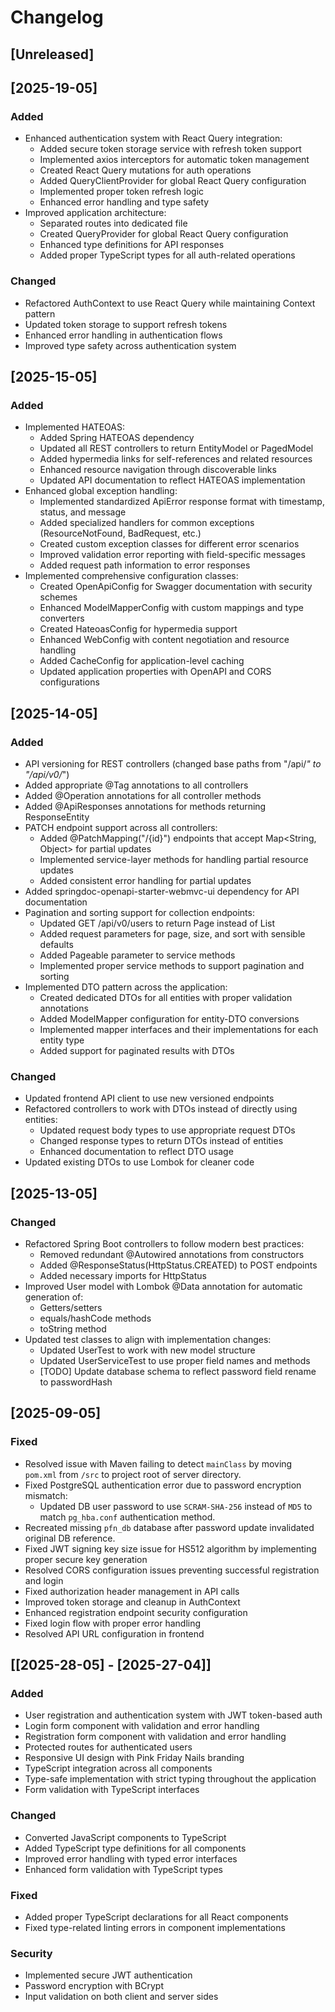 # Changelog

## [Unreleased]

## [2025-19-05]
### Added
- Enhanced authentication system with React Query integration:
  - Added secure token storage service with refresh token support
  - Implemented axios interceptors for automatic token management
  - Created React Query mutations for auth operations
  - Added QueryClientProvider for global React Query configuration
  - Implemented proper token refresh logic
  - Enhanced error handling and type safety
- Improved application architecture:
  - Separated routes into dedicated file
  - Created QueryProvider for global React Query configuration
  - Enhanced type definitions for API responses
  - Added proper TypeScript types for all auth-related operations

### Changed
- Refactored AuthContext to use React Query while maintaining Context pattern
- Updated token storage to support refresh tokens
- Enhanced error handling in authentication flows
- Improved type safety across authentication system

## [2025-15-05]
### Added
- Implemented HATEOAS:
  - Added Spring HATEOAS dependency
  - Updated all REST controllers to return EntityModel or PagedModel
  - Added hypermedia links for self-references and related resources
  - Enhanced resource navigation through discoverable links
  - Updated API documentation to reflect HATEOAS implementation
- Enhanced global exception handling:
  - Implemented standardized ApiError response format with timestamp, status, and message
  - Added specialized handlers for common exceptions (ResourceNotFound, BadRequest, etc.)
  - Created custom exception classes for different error scenarios
  - Improved validation error reporting with field-specific messages
  - Added request path information to error responses
- Implemented comprehensive configuration classes:
  - Created OpenApiConfig for Swagger documentation with security schemes
  - Enhanced ModelMapperConfig with custom mappings and type converters
  - Created HateoasConfig for hypermedia support
  - Enhanced WebConfig with content negotiation and resource handling
  - Added CacheConfig for application-level caching
  - Updated application properties with OpenAPI and CORS configurations

## [2025-14-05]
### Added
- API versioning for REST controllers (changed base paths from "/api/*" to "/api/v0/*")
- Added appropriate @Tag annotations to all controllers
- Added @Operation annotations for all controller methods
- Added @ApiResponses annotations for methods returning ResponseEntity
- PATCH endpoint support across all controllers:
  - Added @PatchMapping("/{id}") endpoints that accept Map<String, Object> for partial updates
  - Implemented service-layer methods for handling partial resource updates
  - Added consistent error handling for partial updates
- Added springdoc-openapi-starter-webmvc-ui dependency for API documentation
- Pagination and sorting support for collection endpoints:
  - Updated GET /api/v0/users to return Page<User> instead of List<User>
  - Added request parameters for page, size, and sort with sensible defaults
  - Added Pageable parameter to service methods
  - Implemented proper service methods to support pagination and sorting 
- Implemented DTO pattern across the application:
  - Created dedicated DTOs for all entities with proper validation annotations
  - Added ModelMapper configuration for entity-DTO conversions
  - Implemented mapper interfaces and their implementations for each entity type
  - Added support for paginated results with DTOs

### Changed
- Updated frontend API client to use new versioned endpoints
- Refactored controllers to work with DTOs instead of directly using entities:
  - Updated request body types to use appropriate request DTOs
  - Changed response types to return DTOs instead of entities
  - Enhanced documentation to reflect DTO usage
- Updated existing DTOs to use Lombok for cleaner code

## [2025-13-05]
### Changed
- Refactored Spring Boot controllers to follow modern best practices:
  - Removed redundant @Autowired annotations from constructors
  - Added @ResponseStatus(HttpStatus.CREATED) to POST endpoints
  - Added necessary imports for HttpStatus
- Improved User model with Lombok @Data annotation for automatic generation of:
  - Getters/setters
  - equals/hashCode methods
  - toString method
- Updated test classes to align with implementation changes:
  - Updated UserTest to work with new model structure
  - Updated UserServiceTest to use proper field names and methods
  - [TODO] Update database schema to reflect password field rename to passwordHash

## [2025-09-05]
### Fixed
- Resolved issue with Maven failing to detect `mainClass` by moving `pom.xml` from `/src` to project root of server directory.
- Fixed PostgreSQL authentication error due to password encryption mismatch:
  - Updated DB user password to use `SCRAM-SHA-256` instead of `MD5` to match `pg_hba.conf` authentication method.
- Recreated missing `pfn_db` database after password update invalidated original DB reference.
- Fixed JWT signing key size issue for HS512 algorithm by implementing proper secure key generation
- Resolved CORS configuration issues preventing successful registration and login
- Fixed authorization header management in API calls
- Improved token storage and cleanup in AuthContext
- Enhanced registration endpoint security configuration
- Fixed login flow with proper error handling
- Resolved API URL configuration in frontend

## [[2025-28-05] - [2025-27-04]]
### Added
- User registration and authentication system with JWT token-based auth
- Login form component with validation and error handling
- Registration form component with validation and error handling
- Protected routes for authenticated users
- Responsive UI design with Pink Friday Nails branding
- TypeScript integration across all components
- Type-safe implementation with strict typing throughout the application
- Form validation with TypeScript interfaces

### Changed
- Converted JavaScript components to TypeScript
- Added TypeScript type definitions for all components
- Improved error handling with typed error interfaces
- Enhanced form validation with TypeScript types

### Fixed
- Added proper TypeScript declarations for all React components
- Fixed type-related linting errors in component implementations

### Security
- Implemented secure JWT authentication
- Password encryption with BCrypt
- Input validation on both client and server sides